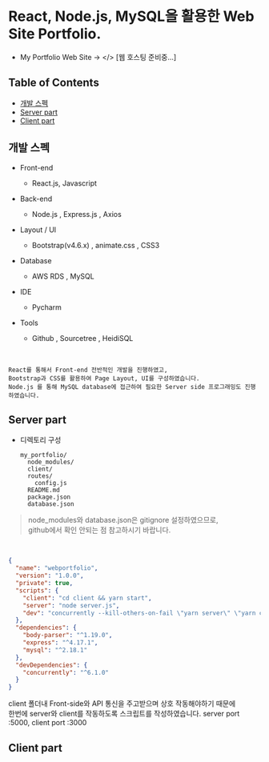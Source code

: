 # React, Node.js, MySQL을 활용한 Web Site Portfolio.

* My Portfolio Web Site -> </> [웹 호스팅 준비중...]


## Table of Contents

* [개발 스펙](#chapter-1)
* [Server part](#chapter-2)
* [Client part](client/README.md)


## 개발 스펙 <a id="chapter-1"/>
- Front-end  
  - React.js, Javascript

- Back-end
  - Node.js , Express.js , Axios

- Layout / UI
  - Bootstrap(v4.6.x) , animate.css , CSS3

- Database
  - AWS RDS , MySQL

- IDE
  - Pycharm

- Tools
  - Github , Sourcetree , HeidiSQL
<br/>

```
React를 통해서 Front-end 전반적인 개발을 진행하였고,    
Bootstrap과 CSS를 활용하여 Page Layout, UI를 구성하였습니다.  
Node.js 를 통해 MySQL database에 접근하여 필요한 Server side 프로그래밍도 진행하였습니다.
```


## Server part <a id="chapter-2"/>
  * 디렉토리 구성
    ```
    my_portfolio/
      node_modules/
      client/
      routes/
        config.js
      README.md
      package.json  
      database.json
    ```
> node_modules와 database.json은 gitignore 설정하였으므로,<br>
> github에서 확인 안되는 점 참고하시기 바랍니다.

<br/>

```json
{
  "name": "webportfolio",
  "version": "1.0.0",
  "private": true,
  "scripts": {
    "client": "cd client && yarn start",
    "server": "node server.js",
    "dev": "concurrently --kill-others-on-fail \"yarn server\" \"yarn client\""
  },
  "dependencies": {
    "body-parser": "^1.19.0",
    "express": "^4.17.1",
    "mysql": "^2.18.1"
  },
  "devDependencies": {
    "concurrently": "^6.1.0"
  }
}
```
client 폴더내 Front-side와 API 통신을 주고받으며 상호 작동해야하기 때문에  
한번에 server와 client를 작동하도록 스크립트를 작성하였습니다.
server port :5000, client port :3000





## Client part <a id="chapter-3"/>
